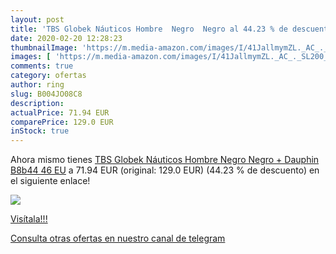 ```yaml
---
layout: post
title: 'TBS Globek Náuticos Hombre  Negro  Negro al 44.23 % de descuento'
date: 2020-02-20 12:28:23
thumbnailImage: 'https://m.media-amazon.com/images/I/41JallmymZL._AC_._SL200_.jpg'
images: [ 'https://m.media-amazon.com/images/I/41JallmymZL._AC_._SL200_.jpg' ]
comments: true
category: ofertas
author: ring
slug: B004JO08C8
description:
actualPrice: 71.94 EUR
comparePrice: 129.0 EUR
inStock: true
---
```


Ahora mismo tienes [TBS Globek Náuticos Hombre  Negro  Negro + Dauphin B8b44   46 EU](https://www.amazon.com/dp/B004JO08C8/?tag=redken08-20) a 71.94 EUR (original: 129.0 EUR) (44.23 %  de descuento) en el siguiente enlace!

[![](https://m.media-amazon.com/images/I/41JallmymZL._AC_._SL200_.jpg)](https://www.amazon.com/dp/B004JO08C8/?tag=redken08-20)

[Visítala!!!](https://www.amazon.com/dp/B004JO08C8/?tag=redken08-20)

[Consulta otras ofertas en nuestro canal de telegram](https://t.me/s/ofertas25)
